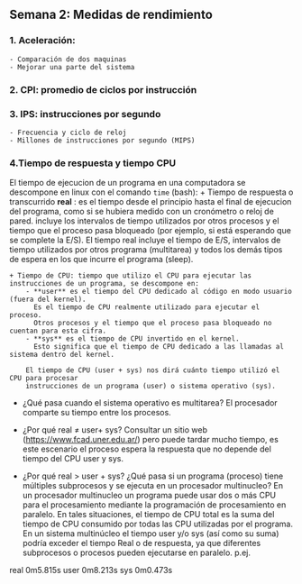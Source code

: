 ##  Semana 2: Medidas de rendimiento

### 1. Aceleración: 
    - Comparación de dos maquinas
    - Mejorar una parte del sistema
	
### 2. CPI: promedio de ciclos por instrucción

### 3. IPS: instrucciones por segundo
    - Frecuencia y ciclo de reloj
    - Millones de instrucciones por segundo (MIPS)
	
### 4.Tiempo de respuesta y tiempo CPU

El tiempo de ejecucion de un programa en una computadora se descompone en linux con el comando ```time``` (bash):
	+ Tiempo de respuesta o transcurrido **real** : es el tiempo desde el principio hasta el final de ejecucion del programa, 
	  como si se hubiera medido con un cronómetro o reloj de pared. 
          incluye los intervalos de tiempo utilizados por otros procesos y 
	  el tiempo que el proceso pasa bloqueado (por ejemplo, si está esperando que se complete la E/S).
	  El tiempo real incluye el tiempo de E/S, intervalos de tiempo utilizados por otros programa (multitarea) 
	  y todos los demás tipos de espera en los que incurre el programa (sleep).
	
	+ Tiempo de CPU: tiempo que utilizo el CPU para ejecutar las instrucciones de un programa, se descompone en:
		- **user** es el tiempo del CPU dedicado al código en modo usuario (fuera del kernel).
		  Es el tiempo de CPU realmente utilizado para ejecutar el proceso. 
		  Otros procesos y el tiempo que el proceso pasa bloqueado no cuentan para esta cifra.
		- **sys** es el tiempo de CPU invertido en el kernel. 
		  Esto significa que el tiempo de CPU dedicado a las llamadas al sistema dentro del kernel.
			
		El tiempo de CPU (user + sys) nos dirá cuánto tiempo utilizó el CPU para procesar 
		instrucciones de un programa (user) o sistema operativo (sys).
		

- ¿Qué pasa cuando el sistema operativo es multitarea?
El procesador comparte su tiempo entre los procesos.
- ¿Por qué real ≠ user+ sys?
   Consultar un sitio web (https://www.fcad.uner.edu.ar/) pero puede tardar mucho tiempo, es este escenario el proceso 
   espera la respuesta que no depende del tiempo  del CPU user y sys.

- ¿Por qué real > user + sys? ¿Qué pasa si un programa (proceso) tiene múltiples subprocesos y se ejecuta en un procesador multinucleo?
En un procesador multinucleo un programa puede usar dos o más CPU para el procesamiento mediante la programación de procesamiento en paralelo.
En tales situaciones, el tiempo de CPU total es la suma del tiempo de CPU consumido por todas las CPU utilizadas por el programa.
	En un sistema multinúcleo el tiempo user y/o sys (así como su suma) podría exceder el tiempo Real o de respuesta, ya que diferentes subprocesos o procesos pueden ejecutarse en paralelo.
p.ej.

real    0m5.815s
user    0m8.213s
sys     0m0.473s



